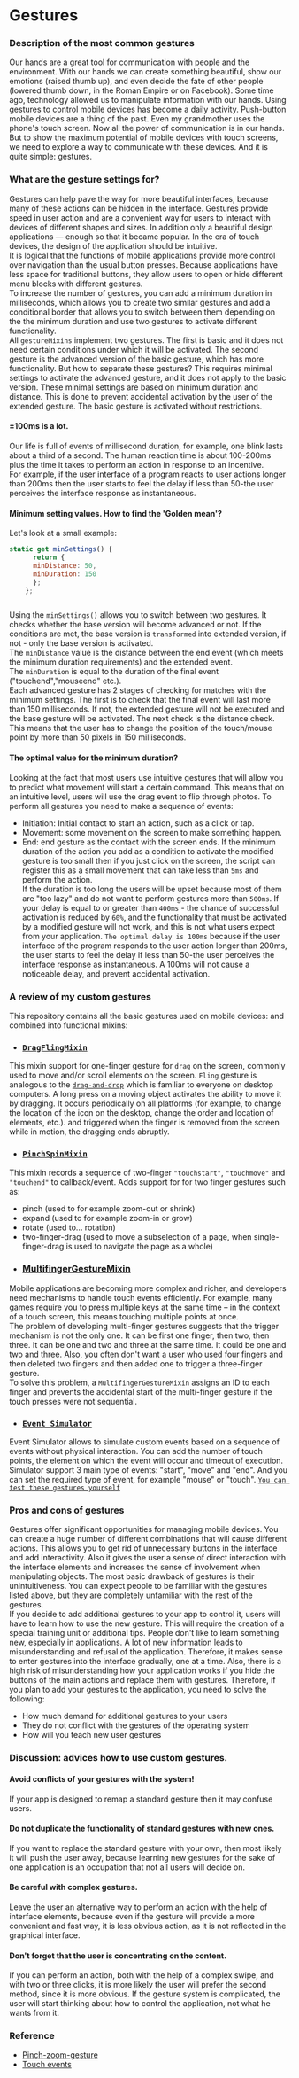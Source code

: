 # Gestures
### Description of the most common gestures
  Our hands are a great tool for communication with people and the environment. With our hands we can create something beautiful, 
show our emotions (raised thumb up), and even decide the fate of other people (lowered thumb down, in the Roman Empire or on Facebook).
Some time ago, technology allowed us to manipulate information with our hands. 
Using gestures to control mobile devices has become a daily activity. Push-button mobile devices are a thing of the past. Even my grandmother uses the phone's touch screen.
Now all the power of communication is in our hands. 
But to show the maximum potential of mobile devices with touch screens, we need to explore a way to communicate with these devices.
And it is quite simple: gestures.

### What are the gesture settings for?
Gestures can help pave the way for more beautiful interfaces, because many of these actions can be hidden in the interface. Gestures provide speed in user action and are a convenient way for users to interact with devices of different shapes and sizes.
In addition only a beautiful design applications — enough so that it became popular. In the era of touch devices, the design of the application should be intuitive. <br>
 It is logical that the functions of mobile applications provide more control over navigation than the usual button presses. Because applications have less space for traditional buttons, they allow users to open or hide different menu blocks with different gestures.<br>
 To increase the number of gestures, you can add a minimum duration in milliseconds, which allows you to create two similar gestures and add a conditional border that allows you to switch between them depending on the the minimum duration and use two gestures to activate different functionality. <br>
All `gestureMixins` implement two gestures. The first is basic and it does not need certain conditions under which it will be activated.  The second gesture is the advanced version of the basic gesture, which has more functionality. But how to separate these gestures? This requires minimal settings to activate the advanced gesture, and it does not apply to the basic version. These minimal settings are based on minimum duration and distance. This is done to prevent accidental activation by the user of the extended gesture. The basic gesture is activated without restrictions.
#### ±100ms is a lot.
Our life is full of events of millisecond duration, for example, one blink lasts about a third of a second. The human reaction time is about 100-200ms plus the time it takes to perform an action in response to an incentive. <br>
For example, if the user interface of a program reacts to user actions longer than 200ms then the user starts to feel the delay if less than 50-the user perceives the interface response as instantaneous.
#### Minimum setting values. How to find the 'Golden mean'?
Let's look at a small example:
```javascript
static get minSettings() {
      return {
      minDistance: 50,
      minDuration: 150
      };
    };



```
Using the `minSettings()` allows you to switch between two gestures. It checks whether the base version will become advanced or not. If the conditions are met, the base version is `transformed` into extended version, if not - only the base version is activated.<br>
The `minDistance` value is the distance between the end event (which meets the minimum duration requirements) and the extended event.<br>
The `minDuration` is equal to the duration of the final event ("touchend","mouseend" etc.). <br>
Each advanced gesture has 2 stages of checking for matches with the minimum settings. The first is to check that the final event will last more than 150 milliseconds. If not, the extended gesture will not be executed and the base gesture will be activated. The next check is the distance check. This means that the user has to change the position of the touch/mouse point by more than 50 pixels in 150 milliseconds.<br>
#### The optimal value for the minimum duration?
 Looking at the fact that most users use intuitive gestures that will allow you to predict what movement will start a certain command. This means that on an intuitive level, users will use the drag event to flip through photos. 
To perform all gestures you need to make a sequence of events: 
* Initiation: Initial contact to start an action, such as a click or tap.
* Movement: some movement on the screen to make something happen.
* End: end gesture as the contact with the screen ends.
If the minimum duration of the action you add as a condition to activate the modified gesture is too small then if you just click on the screen, the script can register this as a small movement that can take less than `5ms` and perform the action. <br>
If the duration is too long the users will be upset because most of them are "too lazy" and do not want to perform gestures more than `500ms`. If your delay is equal to or greater than `400ms` - the chance of successful activation is reduced by `60%`, and the functionality that must be activated by a modified gesture will not work, and this is not what users expect from your application. 
`The optimal delay is 100ms` because if the user interface of the program responds to the user action longer than 200ms, the user starts to feel the delay if less than 50-the user perceives the interface response as instantaneous. A 100ms will not cause a noticeable delay, and prevent accidental activation.


### A review of my custom gestures
This repository contains all the basic gestures used on mobile devices: and combined into functional mixins:
* ### [`DragFlingMixin`](https://github.com/Halochkin/Components/blob/master/Gestures/DragFlingMixin/README.md)
This mixin support for one-finger gesture for `drag` on the screen, commonly used to move and/or scroll elements on the screen.
`Fling` gesture is analogous to the [`drag-and-drop`](https://ru.wikipedia.org/wiki/Drag-and-drop) which is familiar to everyone on desktop computers. A long press on a moving object activates the ability to move it by dragging.
It occurs periodically on all platforms (for example, to change the location of the icon on the desktop, change the order and location of elements, etc.). and triggered when the finger is removed from the screen while in motion, the dragging ends abruptly.
* ### [`PinchSpinMixin`](https://github.com/Halochkin/Components/edit/master/Gestures/PinchGestureMixin/README.md) 
 This mixin records a sequence of two-finger `"touchstart"`, `"touchmove"` and `"touchend"` to callback/event.
Adds support for for two finger gestures such as:
  - pinch (used to for example zoom-out or shrink)<br>
  - expand (used to for example zoom-in or grow)<br>
  - rotate (used to... rotation)<br>
  - two-finger-drag (used to move a subselection of a page, when single-finger-drag is used to navigate the page as a whole)<br>
* ### [MultifingerGestureMixin](https://github.com/Halochkin/Components/tree/master/Gestures/MultiFingerGestureMixin)
Mobile applications are becoming more complex and richer, and developers need mechanisms to handle touch events efficiently. For example, many games require you to press multiple keys at the same time – in the context of a touch screen, this means touching multiple points at once. <br>
The problem of developing multi-finger gestures suggests that the trigger mechanism is not the only one. It can be first one finger, then two, then three. It can be one and two and three at the same time. It could be one and two and three. Also, you often don't want a user who used four fingers and then deleted two fingers and then added one to trigger a three-finger gesture. <br>
To solve this problem, a `MultifingerGestureMixin` assigns an ID to each finger and prevents the accidental start of the multi-finger gesture if the touch presses were not sequential.
 * ### [`Event Simulator`](https://github.com/Halochkin/Components/tree/master/Gestures/EventSimulator)
 Event Simulator allows to simulate custom events based on a sequence of events without physical interaction. You can add the number of touch points, the element on which the event will occur and timeout of execution.
 Simulator support 3 main type of events: "start", "move" and "end". And you can set the required type of event, for example "mouse" or "touch".
 [`You can test these gestures yourself`](https://rawgit.com/Halochkin/Components/master/Gestures/GesturesTest1.html)

### Pros and cons of gestures
Gestures offer significant opportunities for managing mobile devices. You can create a huge number of different combinations that will cause different actions. This allows you to get rid of unnecessary buttons in the interface and add interactivity. Also it gives the user a sense of direct interaction with the interface elements and increases the sense of involvement when manipulating objects.
The most basic drawback of gestures is their unintuitiveness. You can expect people to be familiar with the gestures listed above, but they are completely unfamiliar with the rest of the gestures.<br>
If you decide to add additional gestures to your app to control it, users will have to learn how to use the new gesture. This will require the creation of a special training unit or additional tips.
People don't like to learn something new, especially in applications. A lot of new information leads to misunderstanding and refusal of the application. Therefore, it makes sense to enter gestures into the interface gradually, one at a time.
Also, there is a high risk of misunderstanding how your application works if you hide the buttons of the main actions and replace them with gestures.
Therefore, if you plan to add your gestures to the application, you need to solve the following:
- How much demand for additional gestures to your users
- They do not conflict with the gestures of the operating system
- How will you teach new user gestures
### Discussion: advices how to use custom gestures.
#### Avoid conflicts of your gestures with the system!
If your app is designed to remap a standard gesture then it may confuse users.
#### Do not duplicate the functionality of standard gestures with new ones.
If you want to replace the standard gesture with your own, then most likely it will push the user away, because learning new gestures for the sake of one application is an occupation that not all users will decide on.
#### Be careful with complex gestures.
Leave the user an alternative way to perform an action with the help of interface elements, because even if the gesture will provide a more convenient and fast way, it is less obvious action, as it is not reflected in the graphical interface.
#### Don't forget that the user is concentrating on the content.
If you can perform an action, both with the help of a complex swipe, and with two or three clicks, it is more likely the user will prefer the second method, since it is more obvious. If the gesture system is complicated, the user will start thinking about how to control the application, not what he wants from it.

### Reference
* [Pinch-zoom-gesture](https://developer.mozilla.org/en-US/docs/Web/API/Pointer_events/Pinch_zoom_gestures)
* [Touch events](https://developer.mozilla.org/en-US/docs/Web/API/Touch_events)
